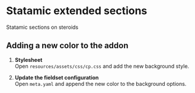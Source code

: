 # Statamic extended sections

Statamic sections on steroids

## Adding a new color to the addon

 1. **Stylesheet**  
    Open `resources/assets/css/cp.css` and add the new background style.

 2. **Update the fieldset configuration**  
    Open `meta.yaml` and append the new color to the background options.
